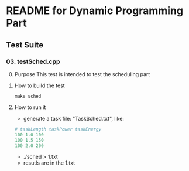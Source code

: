 README for Dynamic Programming Part
===================================

Test Suite
----------

### 03. testSched.cpp

0. Purpose
This test is intended to test the scheduling part

1. How to build the test

    ```shell
    make sched
    ```

2. How to run it
    * generate a task file: "TaskSched.txt", like:
	```python
	# taskLength taskPower taskEnergy
	100 1.0 100
	100 1.5 150
	100 2.0 200
	```
	* ./sched > 1.txt
	* resutls are in the 1.txt

